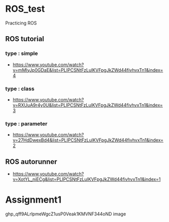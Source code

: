 # ROS_test
Practicing ROS

## ROS tutorial

### type : simple
  * <https://www.youtube.com/watch?v=mMIyJp0GDaE&list=PLIPCSNtFzLulKVFpgJkZWd44fivhvxTn1&index=4>

### type : class
  * <https://www.youtube.com/watch?v=RXUuA9r4y0U&list=PLIPCSNtFzLulKVFpgJkZWd44fivhvxTn1&index=3>

### type : parameter
  * <https://www.youtube.com/watch?v=27HdDwexBd4&list=PLIPCSNtFzLulKVFpgJkZWd44fivhvxTn1&index=2>

## ROS autorunner
  * <https://www.youtube.com/watch?v=XotYL_niECg&list=PLIPCSNtFzLulKVFpgJkZWd44fivhvxTn1&index=1>

# Assignment1
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
image
